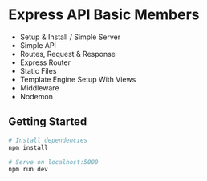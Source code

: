 # Express API Basic Members

- Setup & Install / Simple Server
- Simple API
- Routes, Request & Response
- Express Router
-  Static Files
- Template Engine Setup With Views
- Middleware
- Nodemon


## Getting Started

  ```sh
  # Install dependencies
  npm install
  
  # Serve on localhost:5000
  npm run dev
  ```

